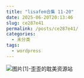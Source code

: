 ```yaml
---
title: "lisafem合集 11-20"
date: 2025-06-20T20:13:46
slug: ce287e41
permalink: /posts/ce287e41/
categories:
  - 未分类
tags:
  - wordpress
---
```


![图片[1]-歪歪的耽美资源站](/images/wp/ce287e41-d829f267.jpg)
